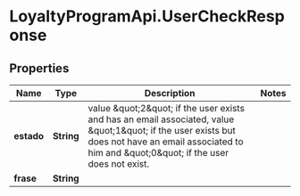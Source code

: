 # LoyaltyProgramApi.UserCheckResponse

## Properties
Name | Type | Description | Notes
------------ | ------------- | ------------- | -------------
**estado** | **String** | value \&quot;2\&quot; if the user exists and has an email associated, value \&quot;1\&quot; if the user exists but does not have an email associated to him and \&quot;0\&quot; if the user does not exist. | 
**frase** | **String** |  | 


